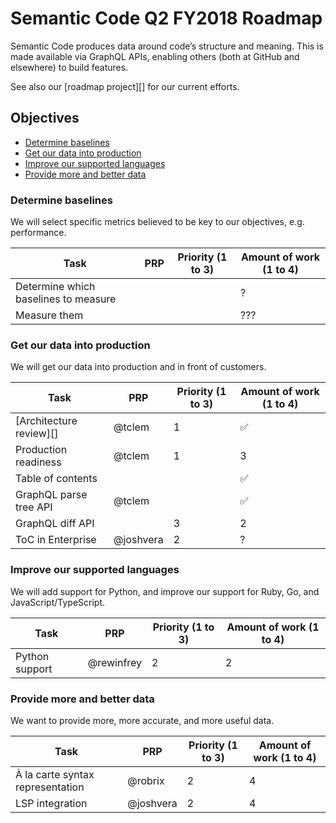 # Semantic Code Q2 FY2018 Roadmap

Semantic Code produces data around code’s structure and meaning. This is made available via GraphQL APIs, enabling others (both at GitHub and elsewhere) to build features.

See also our [roadmap project][] for our current efforts.


## Objectives

- [Determine baselines](#determine-baselines)
- [Get our data into production](#get-our-data-into-production)
- [Improve our supported languages](#improve-our-supported-languages)
- [Provide more and better data](#provide-more-and-better-data)

### Determine baselines

We will select specific metrics believed to be key to our objectives, e.g. performance.

Task                                 | PRP | Priority (1 to 3) | Amount of work (1 to 4)
----                                 | --- | ----------------- | -----------------------
Determine which baselines to measure |     |                   | ?
Measure them                         |     |                   | ???


### Get our data into production

We will get our data into production and in front of customers.

Task                    | PRP        | Priority (1 to 3) | Amount of work (1 to 4)
----                    | ---        | ----------------- | -----------------------
[Architecture review][] | @tclem     | 1                 | ✅
Production readiness    | @tclem     | 1                 | 3
Table of contents       |            |                   | ✅
GraphQL parse tree API  | @tclem     |                   | ✅
GraphQL diff API        |            | 3                 | 2
ToC in Enterprise       | @joshvera  | 2                 | ?


### Improve our supported languages

We will add support for Python, and improve our support for Ruby, Go, and JavaScript/TypeScript.

Task              | PRP        | Priority (1 to 3) | Amount of work (1 to 4)
----              | ---        | ----------------- | -----------------------
Python support    | @rewinfrey | 2                 | 2


### Provide more and better data

We want to provide more, more accurate, and more useful data.

Task                             | PRP       | Priority (1 to 3) | Amount of work (1 to 4)
----                             | ---       | ----------------- | -----------------------
À la carte syntax representation | @robrix   | 2                 | 4
LSP integration                  | @joshvera | 2                 | 4
